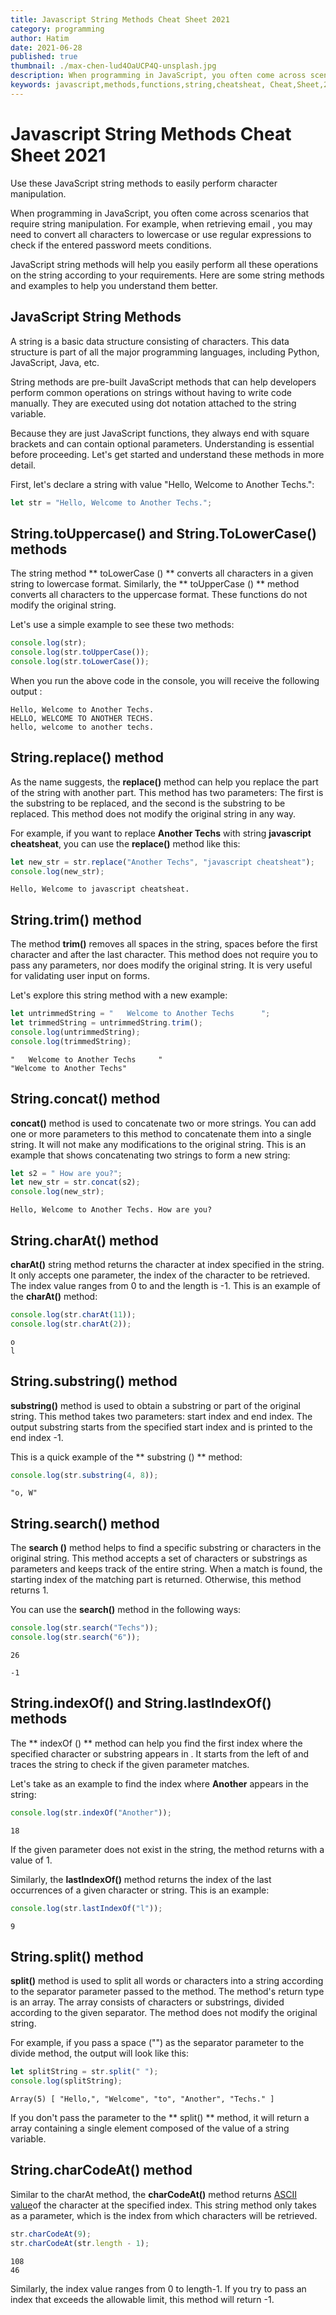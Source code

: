 ```yaml
---
title: Javascript String Methods Cheat Sheet 2021
category: programming
author: Hatim
date: 2021-06-28
published: true
thumbnail: ./max-chen-lud4OaUCP4Q-unsplash.jpg
description: When programming in JavaScript, you often come across scenarios that require string manipulation. For example, when retrieving email , you may need to convert all characters to lowercase or use regular expressions to check if the entered password meets conditions.
keywords: javascript,methods,functions,string,cheatsheat, Cheat,Sheet,2021,methods
---
```


# Javascript String Methods Cheat Sheet 2021

Use these JavaScript string methods to easily perform character manipulation.

When programming in JavaScript, you often come across scenarios that require string manipulation. For example, when retrieving email , you may need to convert all characters to lowercase or use regular expressions to check if the entered password meets conditions.

JavaScript string methods will help you easily perform all these operations on the string according to your requirements. Here are some string methods and examples to help you understand them better.

## JavaScript String Methods

A string is a basic data structure consisting of characters. This data structure is part of all the major programming languages, including Python, JavaScript, Java, etc.

String methods are pre-built JavaScript methods that can help developers perform common operations on strings without having to write code manually. They are executed using dot notation attached to the string variable.

Because they are just JavaScript functions, they always end with square brackets and can contain optional parameters. Understanding is essential before proceeding. Let's get started and understand these methods in more detail.

First, let's declare a string with value "Hello, Welcome to Another Techs.":

```javascript
let str = "Hello, Welcome to Another Techs.";
```

## String.toUppercase() and String.ToLowerCase() methods

The string method ** toLowerCase () ** converts all characters in a given string to lowercase format. Similarly, the ** toUpperCase () ** method converts all characters to the uppercase format. These functions do not modify the original string.

Let's use a simple example to see these two methods:

```javascript
console.log(str);
console.log(str.toUpperCase());
console.log(str.toLowerCase());
```

When you run the above code in the console, you will receive the following output
:

```
Hello, Welcome to Another Techs.
HELLO, WELCOME TO ANOTHER TECHS.
hello, welcome to another techs.
```

## String.replace() method

As the name suggests, the **replace()** method can help you replace the part of the string with another part. This method has two parameters: The first is the substring to be replaced, and the second is the substring to be replaced. This method does not modify the original string in any way.

For example, if you want to replace **Another Techs** with string **javascript cheatsheat**, you can use the **replace()** method like this:

```javascript
let new_str = str.replace("Another Techs", "javascript cheatsheat");
console.log(new_str);
```

```
Hello, Welcome to javascript cheatsheat.
```

## String.trim() method

The method **trim()** removes all spaces in the string, spaces before the first character and after the last character. This method does not require you to pass any parameters, nor does modify the original string. It is very useful for validating user input on forms.

Let's explore this string method with a new example:

```javascript
let untrimmedString = "   Welcome to Another Techs      ";
let trimmedString = untrimmedString.trim();
console.log(untrimmedString);
console.log(trimmedString);
```

```
"   Welcome to Another Techs     "
"Welcome to Another Techs"
```

## String.concat() method

**concat()** method is used to concatenate two or more strings. You can add one or more parameters to this method to concatenate them into a single string. It will not make any modifications to the original string.
This is an example that shows concatenating two strings to form a new string:

```javascript
let s2 = " How are you?";
let new_str = str.concat(s2);
console.log(new_str);
```

```
Hello, Welcome to Another Techs. How are you?

```

## String.charAt() method

**charAt()** string method returns the character at index specified in the string. It only accepts one parameter, the index of the character to be retrieved. The index value ranges from 0 to and the length is -1.
This is an example of the **charAt()** method:

```javascript
console.log(str.charAt(11));
console.log(str.charAt(2));
```

```
o
l
```

## String.substring() method

**substring()** method is used to obtain a substring or part of the original string. This method takes two parameters: start index and end index. The output substring starts from the specified start index and is printed to the end index -1.

This is a quick example of the ** substring () ** method:

```javascript
console.log(str.substring(4, 8));
```

```
"o, W"
```

## String.search() method

The **search ()** method helps to find a specific substring or characters in the original string. This method accepts a set of characters or substrings as parameters and keeps track of the entire string. When a match is found, the starting index of the matching part is returned. Otherwise, this method returns 1.

You can use the **search()** method in the following ways:

```javascript
console.log(str.search("Techs"));
console.log(str.search("6"));
```

```
26

-1
```

## String.indexOf() and String.lastIndexOf() methods

The ** indexOf () ** method can help you find the first index where the specified character or substring appears in . It starts from the left of and traces the string to check if the given parameter matches.

Let's take as an example to find the index where **Another** appears in the string:

```javascript
console.log(str.indexOf("Another"));
```

```
18
```

If the given parameter does not exist in the string, the method returns with a value of 1.

Similarly, the **lastIndexOf()** method returns the index of the last occurrences of a given character or string. This is an example:

```javascript
console.log(str.lastIndexOf("l"));
```

```
9
```

## String.split() method

**split()** method is used to split all words or characters into a string according to the separator parameter passed to the method. The method's return type is an array. The array consists of characters or substrings, divided according to the given separator. The method does not modify the original string.

For example, if you pass a space ("") as the separator parameter to the divide method, the output will look like this:

```javascript
let splitString = str.split(" ");
console.log(splitString);
```

```
Array(5) [ "Hello,", "Welcome", "to", "Another", "Techs." ]
```

If you don't pass the parameter to the ** split() ** method, it will return a
array containing a single element composed of the value of a string variable.

## String.charCodeAt() method

Similar to the charAt method, the **charCodeAt()** method returns [ASCII value](https://en.wikipedia.org/wiki/ASCII)of the character at the specified index. This string method only takes as a parameter, which is the index from which characters will be retrieved.

```javascript
str.charCodeAt(9);
str.charCodeAt(str.length - 1);
```

```
108
46
```

Similarly, the index value ranges from 0 to length-1. If you try to pass an index
that exceeds the allowable limit, this method will return -1.
